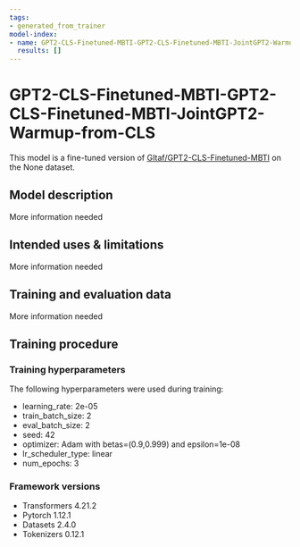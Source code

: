 ```yaml
---
tags:
- generated_from_trainer
model-index:
- name: GPT2-CLS-Finetuned-MBTI-GPT2-CLS-Finetuned-MBTI-JointGPT2-Warmup-from-CLS
  results: []
---
```


<!-- This model card has been generated automatically according to the information the Trainer had access to. You
should probably proofread and complete it, then remove this comment. -->

# GPT2-CLS-Finetuned-MBTI-GPT2-CLS-Finetuned-MBTI-JointGPT2-Warmup-from-CLS

This model is a fine-tuned version of [GItaf/GPT2-CLS-Finetuned-MBTI](https://huggingface.co/GItaf/GPT2-CLS-Finetuned-MBTI) on the None dataset.

## Model description

More information needed

## Intended uses & limitations

More information needed

## Training and evaluation data

More information needed

## Training procedure

### Training hyperparameters

The following hyperparameters were used during training:
- learning_rate: 2e-05
- train_batch_size: 2
- eval_batch_size: 2
- seed: 42
- optimizer: Adam with betas=(0.9,0.999) and epsilon=1e-08
- lr_scheduler_type: linear
- num_epochs: 3

### Framework versions

- Transformers 4.21.2
- Pytorch 1.12.1
- Datasets 2.4.0
- Tokenizers 0.12.1
